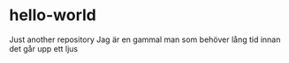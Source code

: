 # hello-world
Just another repository
Jag är en gammal man som behöver lång tid innan det går upp ett ljus

